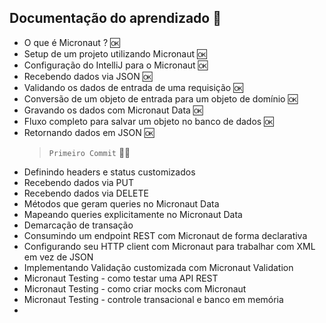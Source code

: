 ## Documentação do aprendizado 📕

- O que é Micronaut ? 🆗
- Setup de um projeto utilizando Micronaut 🆗
- Configuração do IntelliJ para o Micronaut 🆗
- Recebendo dados via JSON 🆗
- Validando os dados de entrada de uma requisição 🆗
- Conversão de um objeto de entrada para um objeto de domínio 🆗
- Gravando os dados com Micronaut Data 🆗
- Fluxo completo para salvar um objeto no banco de dados 🆗
- Retornando dados em JSON 🆗 
  >``Primeiro Commit`` 👣🚀
- Definindo headers e status customizados
- Recebendo dados via PUT
- Recebendo dados via DELETE
- Métodos que geram queries no Micronaut Data
- Mapeando queries explicitamente no Micronaut Data
- Demarcação de transação
- Consumindo um endpoint REST com Micronaut de forma declarativa
- Configurando seu HTTP client com Micronaut para trabalhar com XML em vez de JSON
- Implementando Validação customizada com Micronaut Validation
- Micronaut Testing - como testar uma API REST
- Micronaut Testing - como criar mocks com Micronaut
- Micronaut Testing - controle transacional e banco em memória
- 
